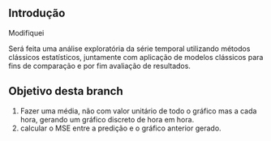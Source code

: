## Introdução
Modifiquei

Será feita uma análise exploratória da série temporal utilizando métodos clássicos estatísticos, juntamente com aplicação de modelos clássicos para fins de comparação e por fim avaliação de resultados.

## Objetivo desta branch

1) Fazer uma média, não com valor unitário de todo o gráfico mas a cada hora, gerando um gráfico discreto de hora em hora.
2) calcular o MSE entre a predição e o gráfico anterior gerado.